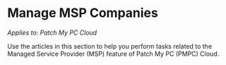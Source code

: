 # Manage MSP Companies

_Applies to: Patch My PC Cloud_

Use the articles in this section to help you perform tasks related to the Managed Service Provider (MSP) feature of Patch My PC (PMPC) Cloud.

